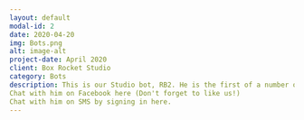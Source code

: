 ```yaml
---
layout: default
modal-id: 2
date: 2020-04-20
img: Bots.png
alt: image-alt
project-date: April 2020
client: Box Rocket Studio
category: Bots
description: This is our Studio bot, RB2. He is the first of a number of bots we are developing to use machine learning to drive the animation of an avatar. It's all really cool stuff we're excited about. But, you should chat with RB! He'll tell you what's up!
Chat with him on Facebook here (Don't forget to like us!)
Chat with him on SMS by signing in here.
---
```

